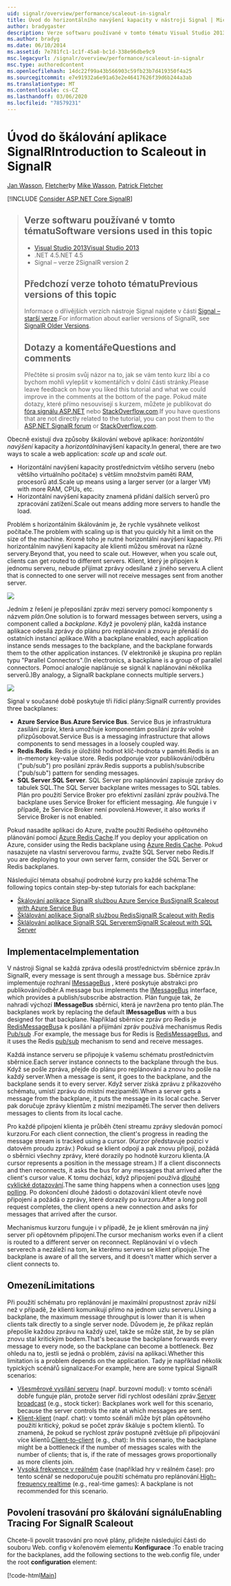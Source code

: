 ```yaml
---
uid: signalr/overview/performance/scaleout-in-signalr
title: Úvod do horizontálního navýšení kapacity v nástroji Signal | Microsoft Docs
author: bradygaster
description: Verze softwaru používané v tomto tématu Visual Studio 2013 k předchozím verzím tohoto tématu v předchozích verzích rozhraní .NET 4,5 Signaler verze 2, kde najdete informace o dřívějších verzích...
ms.author: bradyg
ms.date: 06/10/2014
ms.assetid: 7e781fc1-1c1f-45a8-bc1d-338e96dbe9c9
msc.legacyurl: /signalr/overview/performance/scaleout-in-signalr
msc.type: authoredcontent
ms.openlocfilehash: 14dc22f99a43b566903c59fb23b7d419350f4a25
ms.sourcegitcommit: e7e91932a6e91a63e2e46417626f39d6b244a3ab
ms.translationtype: MT
ms.contentlocale: cs-CZ
ms.lasthandoff: 03/06/2020
ms.locfileid: "78579231"
---
```

# <a name="introduction-to-scaleout-in-signalr"></a><span data-ttu-id="cf339-103">Úvod do škálování aplikace SignalR</span><span class="sxs-lookup"><span data-stu-id="cf339-103">Introduction to Scaleout in SignalR</span></span>

<span data-ttu-id="cf339-104">[Jan Wasson](https://github.com/MikeWasson), [Fletcher](https://github.com/pfletcher)</span><span class="sxs-lookup"><span data-stu-id="cf339-104">by [Mike Wasson](https://github.com/MikeWasson), [Patrick Fletcher](https://github.com/pfletcher)</span></span>

[!INCLUDE [Consider ASP.NET Core SignalR](~/includes/signalr/signalr-version-disambiguation.md)]

> ## <a name="software-versions-used-in-this-topic"></a><span data-ttu-id="cf339-105">Verze softwaru používané v tomto tématu</span><span class="sxs-lookup"><span data-stu-id="cf339-105">Software versions used in this topic</span></span>
>
>
> - [<span data-ttu-id="cf339-106">Visual Studio 2013</span><span class="sxs-lookup"><span data-stu-id="cf339-106">Visual Studio 2013</span></span>](https://my.visualstudio.com/Downloads?q=visual%20studio%202013)
> - <span data-ttu-id="cf339-107">.NET 4.5</span><span class="sxs-lookup"><span data-stu-id="cf339-107">.NET 4.5</span></span>
> - <span data-ttu-id="cf339-108">Signal – verze 2</span><span class="sxs-lookup"><span data-stu-id="cf339-108">SignalR version 2</span></span>
>
>
>
> ## <a name="previous-versions-of-this-topic"></a><span data-ttu-id="cf339-109">Předchozí verze tohoto tématu</span><span class="sxs-lookup"><span data-stu-id="cf339-109">Previous versions of this topic</span></span>
>
> <span data-ttu-id="cf339-110">Informace o dřívějších verzích nástroje Signal najdete v části [Signal – starší verze](../older-versions/index.md).</span><span class="sxs-lookup"><span data-stu-id="cf339-110">For information about earlier versions of SignalR, see [SignalR Older Versions](../older-versions/index.md).</span></span>
>
> ## <a name="questions-and-comments"></a><span data-ttu-id="cf339-111">Dotazy a komentáře</span><span class="sxs-lookup"><span data-stu-id="cf339-111">Questions and comments</span></span>
>
> <span data-ttu-id="cf339-112">Přečtěte si prosím svůj názor na to, jak se vám tento kurz líbí a co bychom mohli vylepšit v komentářích v dolní části stránky.</span><span class="sxs-lookup"><span data-stu-id="cf339-112">Please leave feedback on how you liked this tutorial and what we could improve in the comments at the bottom of the page.</span></span> <span data-ttu-id="cf339-113">Pokud máte dotazy, které přímo nesouvisejí s kurzem, můžete je publikovat do [fóra signálu ASP.NET](https://forums.asp.net/1254.aspx/1?ASP+NET+SignalR) nebo [StackOverflow.com](http://stackoverflow.com/).</span><span class="sxs-lookup"><span data-stu-id="cf339-113">If you have questions that are not directly related to the tutorial, you can post them to the [ASP.NET SignalR forum](https://forums.asp.net/1254.aspx/1?ASP+NET+SignalR) or [StackOverflow.com](http://stackoverflow.com/).</span></span>

<span data-ttu-id="cf339-114">Obecně existují dva způsoby škálování webové aplikace: *horizontální navýšení* kapacity a *horizontální*navýšení kapacity.</span><span class="sxs-lookup"><span data-stu-id="cf339-114">In general, there are two ways to scale a web application: *scale up* and *scale out*.</span></span>

- <span data-ttu-id="cf339-115">Horizontální navýšení kapacity prostřednictvím většího serveru (nebo většího virtuálního počítače) s větším množstvím paměti RAM, procesorů atd.</span><span class="sxs-lookup"><span data-stu-id="cf339-115">Scale up means using a larger server (or a larger VM) with more RAM, CPUs, etc.</span></span>
- <span data-ttu-id="cf339-116">Horizontální navýšení kapacity znamená přidání dalších serverů pro zpracování zatížení.</span><span class="sxs-lookup"><span data-stu-id="cf339-116">Scale out means adding more servers to handle the load.</span></span>

<span data-ttu-id="cf339-117">Problém s horizontálním škálováním je, že rychle vysáhnete velikost počítače.</span><span class="sxs-lookup"><span data-stu-id="cf339-117">The problem with scaling up is that you quickly hit a limit on the size of the machine.</span></span> <span data-ttu-id="cf339-118">Kromě toho je nutné horizontální navýšení kapacity. Při horizontálním navýšení kapacity ale klienti můžou směrovat na různé servery.</span><span class="sxs-lookup"><span data-stu-id="cf339-118">Beyond that, you need to scale out. However, when you scale out, clients can get routed to different servers.</span></span> <span data-ttu-id="cf339-119">Klient, který je připojen k jednomu serveru, nebude přijímat zprávy odesílané z jiného serveru.</span><span class="sxs-lookup"><span data-stu-id="cf339-119">A client that is connected to one server will not receive messages sent from another server.</span></span>

![](scaleout-in-signalr/_static/image1.png)

<span data-ttu-id="cf339-120">Jedním z řešení je přeposílání zpráv mezi servery pomocí komponenty s názvem *plán*.</span><span class="sxs-lookup"><span data-stu-id="cf339-120">One solution is to forward messages between servers, using a component called a *backplane*.</span></span> <span data-ttu-id="cf339-121">Když je povolený plán, každá instance aplikace odesílá zprávy do plánu pro replánování a znovu je přenáší do ostatních instancí aplikace.</span><span class="sxs-lookup"><span data-stu-id="cf339-121">With a backplane enabled, each application instance sends messages to the backplane, and the backplane forwards them to the other application instances.</span></span> <span data-ttu-id="cf339-122">(V elektronikě je skupina pro replán typu "Parallel Connectors".</span><span class="sxs-lookup"><span data-stu-id="cf339-122">(In electronics, a backplane is a group of parallel connectors.</span></span> <span data-ttu-id="cf339-123">Pomocí analogie naplánuje se signál k naplánování několika serverů.)</span><span class="sxs-lookup"><span data-stu-id="cf339-123">By analogy, a SignalR backplane connects multiple servers.)</span></span>

![](scaleout-in-signalr/_static/image2.png)

<span data-ttu-id="cf339-124">Signal v současné době poskytuje tři řídicí plány:</span><span class="sxs-lookup"><span data-stu-id="cf339-124">SignalR currently provides three backplanes:</span></span>

- <span data-ttu-id="cf339-125">**Azure Service Bus**.</span><span class="sxs-lookup"><span data-stu-id="cf339-125">**Azure Service Bus**.</span></span> <span data-ttu-id="cf339-126">Service Bus je infrastruktura zasílání zpráv, která umožňuje komponentám posílání zpráv volně přizpůsobovat.</span><span class="sxs-lookup"><span data-stu-id="cf339-126">Service Bus is a messaging infrastructure that allows components to send messages in a loosely coupled way.</span></span>
- <span data-ttu-id="cf339-127">**Redis**.</span><span class="sxs-lookup"><span data-stu-id="cf339-127">**Redis**.</span></span> <span data-ttu-id="cf339-128">Redis je úložiště hodnot klíč-hodnota v paměti.</span><span class="sxs-lookup"><span data-stu-id="cf339-128">Redis is an in-memory key-value store.</span></span> <span data-ttu-id="cf339-129">Redis podporuje vzor publikování/odběru ("pub/sub") pro posílání zpráv.</span><span class="sxs-lookup"><span data-stu-id="cf339-129">Redis supports a publish/subscribe ("pub/sub") pattern for sending messages.</span></span>
- <span data-ttu-id="cf339-130">**SQL Server**.</span><span class="sxs-lookup"><span data-stu-id="cf339-130">**SQL Server**.</span></span> <span data-ttu-id="cf339-131">SQL Server pro naplánování zapisuje zprávy do tabulek SQL.</span><span class="sxs-lookup"><span data-stu-id="cf339-131">The SQL Server backplane writes messages to SQL tables.</span></span> <span data-ttu-id="cf339-132">Plán pro použití Service Broker pro efektivní zasílání zpráv používá.</span><span class="sxs-lookup"><span data-stu-id="cf339-132">The backplane uses Service Broker for efficient messaging.</span></span> <span data-ttu-id="cf339-133">Ale funguje i v případě, že Service Broker není povolená.</span><span class="sxs-lookup"><span data-stu-id="cf339-133">However, it also works if Service Broker is not enabled.</span></span>

<span data-ttu-id="cf339-134">Pokud nasadíte aplikaci do Azure, zvažte použití Redisého opětovného plánování pomocí [Azure Redis Cache](https://azure.microsoft.com/services/cache/).</span><span class="sxs-lookup"><span data-stu-id="cf339-134">If you deploy your application on Azure, consider using the Redis backplane using [Azure Redis Cache](https://azure.microsoft.com/services/cache/).</span></span> <span data-ttu-id="cf339-135">Pokud nasazujete na vlastní serverovou farmu, zvažte SQL Server nebo Redis.</span><span class="sxs-lookup"><span data-stu-id="cf339-135">If you are deploying to your own server farm, consider the SQL Server or Redis backplanes.</span></span>

<span data-ttu-id="cf339-136">Následující témata obsahují podrobné kurzy pro každé schéma:</span><span class="sxs-lookup"><span data-stu-id="cf339-136">The following topics contain step-by-step tutorials for each backplane:</span></span>

- [<span data-ttu-id="cf339-137">Škálování aplikace SignalR službou Azure Service Bus</span><span class="sxs-lookup"><span data-stu-id="cf339-137">SignalR Scaleout with Azure Service Bus</span></span>](scaleout-with-windows-azure-service-bus.md)
- [<span data-ttu-id="cf339-138">Šklálování aplikace SignalR službou Redis</span><span class="sxs-lookup"><span data-stu-id="cf339-138">SignalR Scaleout with Redis</span></span>](scaleout-with-redis.md)
- [<span data-ttu-id="cf339-139">Šklálování aplikace SignalR SQL Serverem</span><span class="sxs-lookup"><span data-stu-id="cf339-139">SignalR Scaleout with SQL Server</span></span>](scaleout-with-sql-server.md)

## <a name="implementation"></a><span data-ttu-id="cf339-140">Implementace</span><span class="sxs-lookup"><span data-stu-id="cf339-140">Implementation</span></span>

<span data-ttu-id="cf339-141">V nástroji Signal se každá zpráva odesílá prostřednictvím sběrnice zpráv.</span><span class="sxs-lookup"><span data-stu-id="cf339-141">In SignalR, every message is sent through a message bus.</span></span> <span data-ttu-id="cf339-142">Sběrnice zpráv implementuje rozhraní [IMessageBus](https://msdn.microsoft.com/library/microsoft.aspnet.signalr.messaging.imessagebus(v=vs.100).aspx) , které poskytuje abstrakci pro publikování/odběr.</span><span class="sxs-lookup"><span data-stu-id="cf339-142">A message bus implements the [IMessageBus](https://msdn.microsoft.com/library/microsoft.aspnet.signalr.messaging.imessagebus(v=vs.100).aspx) interface, which provides a publish/subscribe abstraction.</span></span> <span data-ttu-id="cf339-143">Plán funguje tak, že nahradí výchozí **IMessageBus** sběrnicí, která je navržena pro tento plán.</span><span class="sxs-lookup"><span data-stu-id="cf339-143">The backplanes work by replacing the default **IMessageBus** with a bus designed for that backplane.</span></span> <span data-ttu-id="cf339-144">Například sběrnice zpráv pro Redis je [RedisMessageBus](https://msdn.microsoft.com/library/microsoft.aspnet.signalr.redis.redismessagebus(v=vs.100).aspx)a k posílání a přijímání zpráv používá mechanismus Redis [Pub/sub](http://redis.io/topics/pubsub) .</span><span class="sxs-lookup"><span data-stu-id="cf339-144">For example, the message bus for Redis is [RedisMessageBus](https://msdn.microsoft.com/library/microsoft.aspnet.signalr.redis.redismessagebus(v=vs.100).aspx), and it uses the Redis [pub/sub](http://redis.io/topics/pubsub) mechanism to send and receive messages.</span></span>

<span data-ttu-id="cf339-145">Každá instance serveru se připojuje k vašemu schématu prostřednictvím sběrnice.</span><span class="sxs-lookup"><span data-stu-id="cf339-145">Each server instance connects to the backplane through the bus.</span></span> <span data-ttu-id="cf339-146">Když se pošle zpráva, přejde do plánu pro replánování a znovu ho pošle na každý server.</span><span class="sxs-lookup"><span data-stu-id="cf339-146">When a message is sent, it goes to the backplane, and the backplane sends it to every server.</span></span> <span data-ttu-id="cf339-147">Když server získá zprávu z příkazového schématu, umístí zprávu do místní mezipaměti.</span><span class="sxs-lookup"><span data-stu-id="cf339-147">When a server gets a message from the backplane, it puts the message in its local cache.</span></span> <span data-ttu-id="cf339-148">Server pak doručuje zprávy klientům z místní mezipaměti.</span><span class="sxs-lookup"><span data-stu-id="cf339-148">The server then delivers messages to clients from its local cache.</span></span>

<span data-ttu-id="cf339-149">Pro každé připojení klienta je průběh čtení streamu zprávy sledován pomocí kurzoru.</span><span class="sxs-lookup"><span data-stu-id="cf339-149">For each client connection, the client's progress in reading the message stream is tracked using a cursor.</span></span> <span data-ttu-id="cf339-150">(Kurzor představuje pozici v datovém proudu zpráv.) Pokud se klient odpojí a pak znovu připojí, požádá o sběrnici všechny zprávy, které dorazily po hodnotě kurzoru klienta.</span><span class="sxs-lookup"><span data-stu-id="cf339-150">(A cursor represents a position in the message stream.) If a client disconnects and then reconnects, it asks the bus for any messages that arrived after the client's cursor value.</span></span> <span data-ttu-id="cf339-151">K tomu dochází, když připojení používá [dlouhé cyklické dotazování](../getting-started/introduction-to-signalr.md#transports).</span><span class="sxs-lookup"><span data-stu-id="cf339-151">The same thing happens when a connection uses [long polling](../getting-started/introduction-to-signalr.md#transports).</span></span> <span data-ttu-id="cf339-152">Po dokončení dlouhé žádosti o dotazování klient otevře nové připojení a požádá o zprávy, které dorazily po kurzoru.</span><span class="sxs-lookup"><span data-stu-id="cf339-152">After a long poll request completes, the client opens a new connection and asks for messages that arrived after the cursor.</span></span>

<span data-ttu-id="cf339-153">Mechanismus kurzoru funguje i v případě, že je klient směrován na jiný server při opětovném připojení.</span><span class="sxs-lookup"><span data-stu-id="cf339-153">The cursor mechanism works even if a client is routed to a different server on reconnect.</span></span> <span data-ttu-id="cf339-154">Replánování ví o všech serverech a nezáleží na tom, ke kterému serveru se klient připojuje.</span><span class="sxs-lookup"><span data-stu-id="cf339-154">The backplane is aware of all the servers, and it doesn't matter which server a client connects to.</span></span>

## <a name="limitations"></a><span data-ttu-id="cf339-155">Omezení</span><span class="sxs-lookup"><span data-stu-id="cf339-155">Limitations</span></span>

<span data-ttu-id="cf339-156">Při použití schématu pro replánování je maximální propustnost zpráv nižší než v případě, že klienti komunikují přímo na jednom uzlu serveru.</span><span class="sxs-lookup"><span data-stu-id="cf339-156">Using a backplane, the maximum message throughput is lower than it is when clients talk directly to a single server node.</span></span> <span data-ttu-id="cf339-157">Důvodem je, že příkaz replán přepošle každou zprávu na každý uzel, takže se může stát, že by se plán znovu stal kritickým bodem.</span><span class="sxs-lookup"><span data-stu-id="cf339-157">That's because the backplane forwards every message to every node, so the backplane can become a bottleneck.</span></span> <span data-ttu-id="cf339-158">Bez ohledu na to, jestli se jedná o problém, závisí na aplikaci.</span><span class="sxs-lookup"><span data-stu-id="cf339-158">Whether this limitation is a problem depends on the application.</span></span> <span data-ttu-id="cf339-159">Tady je například několik typických scénářů signalizace:</span><span class="sxs-lookup"><span data-stu-id="cf339-159">For example, here are some typical SignalR scenarios:</span></span>

- <span data-ttu-id="cf339-160">[Všesměrové vysílání serveru](../getting-started/tutorial-server-broadcast-with-signalr.md) (např. burzovní modul): v tomto scénáři dobře funguje plán, protože server řídí rychlost odesílání zpráv.</span><span class="sxs-lookup"><span data-stu-id="cf339-160">[Server broadcast](../getting-started/tutorial-server-broadcast-with-signalr.md) (e.g., stock ticker): Backplanes work well for this scenario, because the server controls the rate at which messages are sent.</span></span>
- <span data-ttu-id="cf339-161">[Klient-klient](../getting-started/tutorial-getting-started-with-signalr.md) (např. chat): v tomto scénáři může být plán opětovného použití kritický, pokud se počet zpráv škáluje s počtem klientů. To znamená, že pokud se rychlost zpráv postupně zvětšuje při připojování více klientů.</span><span class="sxs-lookup"><span data-stu-id="cf339-161">[Client-to-client](../getting-started/tutorial-getting-started-with-signalr.md) (e.g., chat): In this scenario, the backplane might be a bottleneck if the number of messages scales with the number of clients; that is, if the rate of messages grows proportionally as more clients join.</span></span>
- <span data-ttu-id="cf339-162">[Vysoká frekvence v reálném](../getting-started/tutorial-high-frequency-realtime-with-signalr.md) čase (například hry v reálném čase): pro tento scénář se nedoporučuje použití schématu pro replánování.</span><span class="sxs-lookup"><span data-stu-id="cf339-162">[High-frequency realtime](../getting-started/tutorial-high-frequency-realtime-with-signalr.md) (e.g., real-time games): A backplane is not recommended for this scenario.</span></span>

## <a name="enabling-tracing-for-signalr-scaleout"></a><span data-ttu-id="cf339-163">Povolení trasování pro škálování signálu</span><span class="sxs-lookup"><span data-stu-id="cf339-163">Enabling Tracing For SignalR Scaleout</span></span>

<span data-ttu-id="cf339-164">Chcete-li povolit trasování pro nové plány, přidejte následující části do souboru Web. config v kořenovém elementu **Konfigurace** :</span><span class="sxs-lookup"><span data-stu-id="cf339-164">To enable tracing for the backplanes, add the following sections to the web.config file, under the root **configuration** element:</span></span>

[!code-html[Main](scaleout-in-signalr/samples/sample1.html)]
